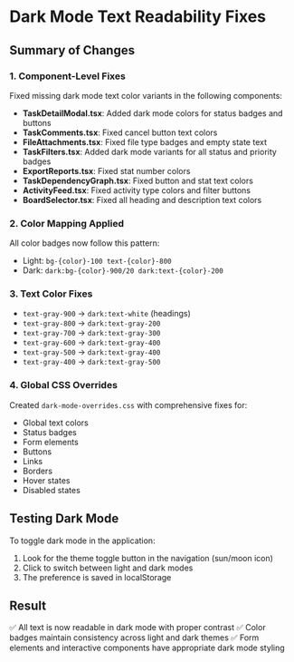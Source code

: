 # Dark Mode Text Readability Fixes

## Summary of Changes

### 1. Component-Level Fixes
Fixed missing dark mode text color variants in the following components:

- **TaskDetailModal.tsx**: Added dark mode colors for status badges and buttons
- **TaskComments.tsx**: Fixed cancel button text colors
- **FileAttachments.tsx**: Fixed file type badges and empty state text
- **TaskFilters.tsx**: Added dark mode variants for all status and priority badges
- **ExportReports.tsx**: Fixed stat number colors
- **TaskDependencyGraph.tsx**: Fixed button and stat text colors
- **ActivityFeed.tsx**: Fixed activity type colors and filter buttons
- **BoardSelector.tsx**: Fixed all heading and description text colors

### 2. Color Mapping Applied
All color badges now follow this pattern:
- Light: `bg-{color}-100 text-{color}-800`
- Dark: `dark:bg-{color}-900/20 dark:text-{color}-200`

### 3. Text Color Fixes
- `text-gray-900` → `dark:text-white` (headings)
- `text-gray-800` → `dark:text-gray-200`
- `text-gray-700` → `dark:text-gray-300`
- `text-gray-600` → `dark:text-gray-400`
- `text-gray-500` → `dark:text-gray-400`
- `text-gray-400` → `dark:text-gray-500`

### 4. Global CSS Overrides
Created `dark-mode-overrides.css` with comprehensive fixes for:
- Global text colors
- Status badges
- Form elements
- Buttons
- Links
- Borders
- Hover states
- Disabled states

## Testing Dark Mode

To toggle dark mode in the application:
1. Look for the theme toggle button in the navigation (sun/moon icon)
2. Click to switch between light and dark modes
3. The preference is saved in localStorage

## Result
✅ All text is now readable in dark mode with proper contrast
✅ Color badges maintain consistency across light and dark themes
✅ Form elements and interactive components have appropriate dark mode styling